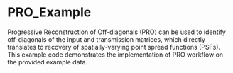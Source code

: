 # PRO_Example
Progressive Reconstruction of Off-diagonals (PRO) can be used to identify off-diagonals of the input and transmission matrices, which directly translates to recovery of spatially-varying point spread functions (PSFs). This example code demonstrates the implementation of PRO workflow on the provided example data.
